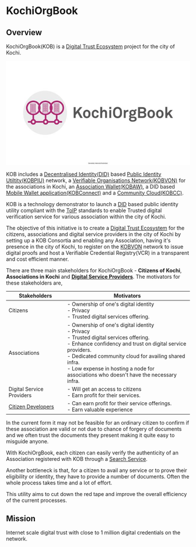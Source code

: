 # KochiOrgBook

## Overview

KochiOrgBook(KOB) is a [Digital Trust Ecosystem](./gf_controlled/glossary.md#digital-trust-ecosystem) project for the city of Kochi. 

![kob](Mentorship_Jan-June_2021/docs/images/kob_icon.jpg)

KOB includes a [Decentralised Identity(DID)](gf_controlled/glossary.md#did--decentralized-identifier) based [Public Identity Utiltity(KOBPIU)](gf_info/sub_projects.md#kochiorgbook-public-identity-utility-kobpiu) network, a [Verifiable Organisations Network(KOBVON)](gf_info/sub_projects.md#kobvon) for the associations in Kochi, an [Association Wallet(KOBAW)](./gf_info/sub_projects.md#kochiorgbook-association-wallet-kobaw), a DID based [Mobile Wallet application(KOBConnect)](gf_info/sub_projects.md#kobconnect) and a [Community Cloud(KOBCC)](gf_info/sub_projects.md#kochiorgbook-community-cloud-kobcc). 

KOB is a technology demonstrator to launch a [DID](gf_controlled/glossary.md#did--decentralized-identifier) based public identity utility compliant with the [ToIP](gf_controlled/glossary.md#toip-trust-over-ip-foundation) standards to enable Trusted digital verification service for various association within the city of Kochi.​

The objective of this initiative is to create a [Digital Trust Ecosystem](./gf_controlled/glossary.md#digital-trust-ecosystem) for the citizens, associations and digital service providers in the city of Kochi by setting up a KOB Consortia and enabling any Association, having it's presence in the city of Kochi, to register on the [KOBVON](gf_info/sub_projects.md#kobvon) network to issue digital proofs and host a Verifiable Credential Registry(VCR) in a transparent and cost efficient manner. 

There are three main stakeholders for KochiOrgBook - **Citizens of Kochi**, **Associations in Kochi** and [**Digital Service Providers**](gf_controlled/glossary.md#digital-service-providers). The motivators for these stakeholders are,

<!-- * Ownership of one's digital identity.
* Privacy.
* Trusted digital services offering.
* Low expense in hosting a node for associations who doesn't have the necessary infra.
* Enhance confidency and trust on digital service providers.
* Dedicated community cloud for availing shared infra.
* DSPs will get an access to citizens. -->

| <center>Stakeholders</center> | <center>Motivators</center> |
| ------ | ------ |
| Citizens | - Ownership of one's digital identity </br> - Privacy </br> - Trusted digital services offering. |
| Associations | - Ownership of one's digital identity </br> - Privacy </br> - Trusted digital services offering. </br> - Enhance confidency and trust on digital service providers. </br> - Dedicated community cloud for availing shared infra. </br> - Low expense in hosting a node for </br>associations who doesn't have the necessary infra. |
| Digital Service Providers | - Will get an access to citizens </br> - Earn profit for their services. |
| [Citizen Developers](gf_controlled/glossary.md#citizen-developers) | - Can earn profit for their service offerings. </br> - Earn valuable experience |

In the current form it may not be feasible for an ordinary citizen to confirm if these association are valid or not due to chance of forgery of documents and we often trust the documents they present making it quite easy to misguide anyone.

With KochiOrgBook, each citizen can easily verify the authenticity of an Association registered with KOB through a [Search Service](gf_info/sub_projects.md#kobsearch).

Another bottleneck is that, for a citizen to avail any service or to prove their eligibility or identity, they have to provide a number of documents. Often the whole process takes time and a lot of effort.

This utility aims to cut down the red tape and improve the overall efficiency of the current processes.



## Mission

Internet scale digital trust with close to 1 million digital credentials on the network.​
